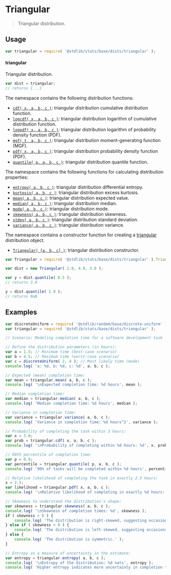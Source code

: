 <!--

@license Apache-2.0

Copyright (c) 2018 The Stdlib Authors.

Licensed under the Apache License, Version 2.0 (the "License");
you may not use this file except in compliance with the License.
You may obtain a copy of the License at

   http://www.apache.org/licenses/LICENSE-2.0

Unless required by applicable law or agreed to in writing, software
distributed under the License is distributed on an "AS IS" BASIS,
WITHOUT WARRANTIES OR CONDITIONS OF ANY KIND, either express or implied.
See the License for the specific language governing permissions and
limitations under the License.

-->

# Triangular

> Triangular distribution.

<section class="usage">

## Usage

```javascript
var triangular = require( '@stdlib/stats/base/dists/triangular' );
```

#### triangular

Triangular distribution.

```javascript
var dist = triangular;
// returns {...}
```

The namespace contains the following distribution functions:

<!-- <toc pattern="*+(cdf|pdf|mgf|quantile)*"> -->

<div class="namespace-toc">

-   <span class="signature">[`cdf( x, a, b, c )`][@stdlib/stats/base/dists/triangular/cdf]</span><span class="delimiter">: </span><span class="description">triangular distribution cumulative distribution function.</span>
-   <span class="signature">[`logcdf( x, a, b, c )`][@stdlib/stats/base/dists/triangular/logcdf]</span><span class="delimiter">: </span><span class="description">triangular distribution logarithm of cumulative distribution function.</span>
-   <span class="signature">[`logpdf( x, a, b, c )`][@stdlib/stats/base/dists/triangular/logpdf]</span><span class="delimiter">: </span><span class="description">triangular distribution logarithm of probability density function (PDF).</span>
-   <span class="signature">[`mgf( t, a, b, c )`][@stdlib/stats/base/dists/triangular/mgf]</span><span class="delimiter">: </span><span class="description">triangular distribution moment-generating function (MGF).</span>
-   <span class="signature">[`pdf( x, a, b, c )`][@stdlib/stats/base/dists/triangular/pdf]</span><span class="delimiter">: </span><span class="description">triangular distribution probability density function (PDF).</span>
-   <span class="signature">[`quantile( p, a, b, c )`][@stdlib/stats/base/dists/triangular/quantile]</span><span class="delimiter">: </span><span class="description">triangular distribution quantile function.</span>

</div>

<!-- </toc> -->

The namespace contains the following functions for calculating distribution properties:

<!-- <toc pattern="*+(entropy|kurtosis|mean|median|mode|skewness|stdev|variance)*"> -->

<div class="namespace-toc">

-   <span class="signature">[`entropy( a, b, c )`][@stdlib/stats/base/dists/triangular/entropy]</span><span class="delimiter">: </span><span class="description">triangular distribution differential entropy.</span>
-   <span class="signature">[`kurtosis( a, b, c )`][@stdlib/stats/base/dists/triangular/kurtosis]</span><span class="delimiter">: </span><span class="description">triangular distribution excess kurtosis.</span>
-   <span class="signature">[`mean( a, b, c )`][@stdlib/stats/base/dists/triangular/mean]</span><span class="delimiter">: </span><span class="description">triangular distribution expected value.</span>
-   <span class="signature">[`median( a, b, c )`][@stdlib/stats/base/dists/triangular/median]</span><span class="delimiter">: </span><span class="description">triangular distribution median.</span>
-   <span class="signature">[`mode( a, b, c )`][@stdlib/stats/base/dists/triangular/mode]</span><span class="delimiter">: </span><span class="description">triangular distribution mode.</span>
-   <span class="signature">[`skewness( a, b, c )`][@stdlib/stats/base/dists/triangular/skewness]</span><span class="delimiter">: </span><span class="description">triangular distribution skewness.</span>
-   <span class="signature">[`stdev( a, b, c )`][@stdlib/stats/base/dists/triangular/stdev]</span><span class="delimiter">: </span><span class="description">triangular distribution standard deviation.</span>
-   <span class="signature">[`variance( a, b, c )`][@stdlib/stats/base/dists/triangular/variance]</span><span class="delimiter">: </span><span class="description">triangular distribution variance.</span>

</div>

<!-- </toc> -->

The namespace contains a constructor function for creating a [triangular][triangular-distribution] distribution object.

<!-- <toc pattern="*ctor*"> -->

<div class="namespace-toc">

-   <span class="signature">[`Triangular( [a, b, c] )`][@stdlib/stats/base/dists/triangular/ctor]</span><span class="delimiter">: </span><span class="description">triangular distribution constructor.</span>

</div>

<!-- </toc> -->

```javascript
var Triangular = require( '@stdlib/stats/base/dists/triangular' ).Triangular;

var dist = new Triangular( 2.0, 4.0, 3.0 );

var y = dist.quantile( 0.5 );
// returns 3.0

y = dist.quantile( 1.9 );
// returns NaN
```

</section>

<!-- /.usage -->

<section class="examples">

## Examples

<!-- eslint no-undef: "error" -->

```javascript
var discreteUniform = require( '@stdlib/random/base/discrete-uniform' );
var triangular = require( '@stdlib/stats/base/dists/triangular' );

// Scenario: Modeling completion time for a software development task

// Define the distribution parameters (in hours):
var a = 1.5; // Minimum time (best-case scenario)
var b = 4.5; // Maximum time (worst-case scenario)
var c = discreteUniform( 2, 4 ); // Most likely time (mode)
console.log( 'a: %d, b: %d, c: %d', a, b, c );

// Expected (mean) completion time:
var mean = triangular.mean( a, b, c );
console.log( '\nExpected completion time: %d hours', mean );

// Median completion time:
var median = triangular.median( a, b, c );
console.log( 'Median completion time: %d hours', median );

// Variance in completion time:
var variance = triangular.variance( a, b, c );
console.log( 'Variance in completion time: %d hours^2', variance );

// Probability of completing the task within 3 hours:
var x = 3.0;
var prob = triangular.cdf( x, a, b, c );
console.log( '\nProbability of completing within %d hours: %d', x, prob );

// 90th percentile of completion time:
var p = 0.9;
var percentile = triangular.quantile( p, a, b, c );
console.log( '90% of tasks will be completed within %d hours', percentile );

// Relative likelihood of completing the task in exactly 2.5 hours:
x = 2.5;
var likelihood = triangular.pdf( x, a, b, c );
console.log( '\nRelative likelihood of completing in exactly %d hours: %d', x, likelihood );

// Skewness to understand the distribution's shape:
var skewness = triangular.skewness( a, b, c );
console.log( '\nSkewness of completion times: %d', skewness );
if ( skewness > 0 ) {
    console.log( 'The distribution is right-skewed, suggesting occasional longer completion times.' );
} else if ( skewness < 0 ) {
    console.log( 'The distribution is left-skewed, suggesting occasional shorter completion times.' );
} else {
    console.log( 'The distribution is symmetric.' );
}

// Entropy as a measure of uncertainty in the estimate:
var entropy = triangular.entropy( a, b, c );
console.log( '\nEntropy of the distribution: %d nats', entropy );
console.log( 'Higher entropy indicates more uncertainty in completion times.' );
```

</section>

<!-- /.examples -->

<!-- Section for related `stdlib` packages. Do not manually edit this section, as it is automatically populated. -->

<section class="related">

</section>

<!-- /.related -->

<!-- Section for all links. Make sure to keep an empty line after the `section` element and another before the `/section` close. -->

<section class="links">

[triangular-distribution]: https://en.wikipedia.org/wiki/Triangular_distribution

<!-- <toc-links> -->

[@stdlib/stats/base/dists/triangular/ctor]: https://github.com/stdlib-js/stdlib/tree/develop/lib/node_modules/%40stdlib/stats/base/dists/triangular/ctor

[@stdlib/stats/base/dists/triangular/entropy]: https://github.com/stdlib-js/stdlib/tree/develop/lib/node_modules/%40stdlib/stats/base/dists/triangular/entropy

[@stdlib/stats/base/dists/triangular/kurtosis]: https://github.com/stdlib-js/stdlib/tree/develop/lib/node_modules/%40stdlib/stats/base/dists/triangular/kurtosis

[@stdlib/stats/base/dists/triangular/mean]: https://github.com/stdlib-js/stdlib/tree/develop/lib/node_modules/%40stdlib/stats/base/dists/triangular/mean

[@stdlib/stats/base/dists/triangular/median]: https://github.com/stdlib-js/stdlib/tree/develop/lib/node_modules/%40stdlib/stats/base/dists/triangular/median

[@stdlib/stats/base/dists/triangular/mode]: https://github.com/stdlib-js/stdlib/tree/develop/lib/node_modules/%40stdlib/stats/base/dists/triangular/mode

[@stdlib/stats/base/dists/triangular/skewness]: https://github.com/stdlib-js/stdlib/tree/develop/lib/node_modules/%40stdlib/stats/base/dists/triangular/skewness

[@stdlib/stats/base/dists/triangular/stdev]: https://github.com/stdlib-js/stdlib/tree/develop/lib/node_modules/%40stdlib/stats/base/dists/triangular/stdev

[@stdlib/stats/base/dists/triangular/variance]: https://github.com/stdlib-js/stdlib/tree/develop/lib/node_modules/%40stdlib/stats/base/dists/triangular/variance

[@stdlib/stats/base/dists/triangular/cdf]: https://github.com/stdlib-js/stdlib/tree/develop/lib/node_modules/%40stdlib/stats/base/dists/triangular/cdf

[@stdlib/stats/base/dists/triangular/logcdf]: https://github.com/stdlib-js/stdlib/tree/develop/lib/node_modules/%40stdlib/stats/base/dists/triangular/logcdf

[@stdlib/stats/base/dists/triangular/logpdf]: https://github.com/stdlib-js/stdlib/tree/develop/lib/node_modules/%40stdlib/stats/base/dists/triangular/logpdf

[@stdlib/stats/base/dists/triangular/mgf]: https://github.com/stdlib-js/stdlib/tree/develop/lib/node_modules/%40stdlib/stats/base/dists/triangular/mgf

[@stdlib/stats/base/dists/triangular/pdf]: https://github.com/stdlib-js/stdlib/tree/develop/lib/node_modules/%40stdlib/stats/base/dists/triangular/pdf

[@stdlib/stats/base/dists/triangular/quantile]: https://github.com/stdlib-js/stdlib/tree/develop/lib/node_modules/%40stdlib/stats/base/dists/triangular/quantile

<!-- </toc-links> -->

</section>

<!-- /.links -->
